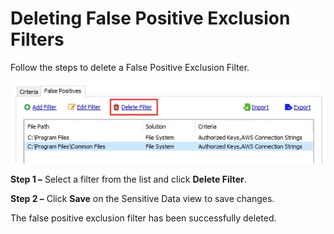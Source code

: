 # Deleting False Positive Exclusion Filters

Follow the steps to delete a False Positive Exclusion Filter.

![Delete Filter on False Positives tab](../../../../../../static/img/product_docs/accessanalyzer/admin/settings/sensitivedata/exclusions/deletefilter.webp)

**Step 1 –** Select a filter from the list and click **Delete Filter**.

**Step 2 –** Click **Save** on the Sensitive Data view to save changes.

The false positive exclusion filter has been successfully deleted.
